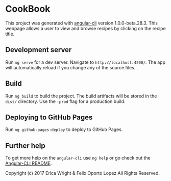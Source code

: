 # CookBook

This project was generated with [angular-cli](https://github.com/angular/angular-cli) version 1.0.0-beta.28.3. This webpage allows a user to view and browse recipes by clicking on the recipe title.

## Development server
Run `ng serve` for a dev server. Navigate to `http://localhost:4200/`. The app will automatically reload if you change any of the source files.

## Build

Run `ng build` to build the project. The build artifacts will be stored in the `dist/` directory. Use the `-prod` flag for a production build.

## Deploying to GitHub Pages

Run `ng github-pages:deploy` to deploy to GitHub Pages.

## Further help

To get more help on the `angular-cli` use `ng help` or go check out the [Angular-CLI README](https://github.com/angular/angular-cli/blob/master/README.md).

Copyright (c) 2017 Erica Wright & Felix Oporto Lopez All Rights Reserved.
